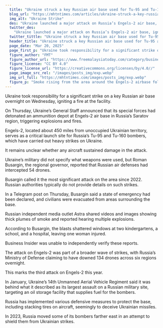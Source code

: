 ```yaml
---
  title: "Ukraine struck a key Russian air base used for Tu-95 and Tu-160 bomber attacks"
  blog_url: "https://mhtntimes.com/articles/ukraine-struck-a-key-russian-air-base"
  img_alt: "Ukraine Strike"
  des: "Ukraine launched a major attack on Russia’s Engels-2 air base, igniting explosions and fires. The strike targeted an ammunition depot at the key bomber launch site, prompting evacuations and a state of emergency."
  twitter_des:
    "Ukraine launched a major attack on Russia’s Engels-2 air base, igniting explosions and fires. The strike targeted an ammunition depot at the key bomber launch site, prompting evacuations and a state of emergency."
  twitter_tittle: "Ukraine struck a key Russian air base used for Tu-95 and Tu-160 bomber attacks"
  header_title: "Ukraine struck a key Russian air base used for Tu-95 and Tu-160 bomber attacks"
  page_date: "Mar 20, 2025"
  page_first_p: "Ukraine took responsibility for a significant strike on a key Russian air base overnight on Wednesday, igniting a fire at the facility."
  figure_author: "FMT"
  figure_author_url: "https://www.freemalaysiatoday.com/category/business/2019/02/01/amazon-profit-jumps-on-strong-holiday-quarter/"
  figure_license: "CC BY 4.0"
  figure_license_url: "https://creativecommons.org/licenses/by/4.0//"
  page_image_src_rel: "/images/posts_img/exp.webp"
  img_url_full: "https://mhtntimes.com/images/posts_img/exp.webp"
  figure_p: "Smoke rising from the area around the Engels-2 airbase following a Ukrainian drone attack"
---
```


Ukraine took responsibility for a significant strike on a key Russian air base overnight on Wednesday, igniting a fire at the facility.

On Thursday, Ukraine’s General Staff announced that its special forces had detonated an ammunition depot at Engels-2 air base in Russia’s Saratov region, triggering explosions and fires.

Engels-2, located about 450 miles from unoccupied Ukrainian territory, serves as a critical launch site for Russia’s Tu-95 and Tu-160 bombers, which have carried out heavy strikes on Ukraine.

It remains unclear whether any aircraft sustained damage in the attack.

Ukraine’s military did not specify what weapons were used, but Roman Busargin, the regional governor, reported that Russian air defenses had intercepted 54 drones.

Busargin called it the most significant attack on the area since 2022. Russian authorities typically do not provide details on such strikes.

In a Telegram post on Thursday, Busargin said a state of emergency had been declared, and civilians were evacuated from areas surrounding the base.

Russian independent media outlet Astra shared videos and images showing thick plumes of smoke and reported hearing multiple explosions.

According to Busargin, the blasts shattered windows at two kindergartens, a school, and a hospital, leaving one woman injured.

Business Insider was unable to independently verify these reports.

The attack on Engels-2 was part of a broader wave of strikes, with Russia’s Ministry of Defense claiming to have downed 134 drones across six regions overnight.

This marks the third attack on Engels-2 this year.

In January, Ukraine’s 14th Unmanned Aerial Vehicle Regiment said it was behind what it described as its largest assault on a Russian military site, targeting an oil storage facility that supplies fuel for the bombers.

Russia has implemented various defensive measures to protect the base, including stacking tires on aircraft, seemingly to deceive Ukrainian missiles.

In 2023, Russia moved some of its bombers farther east in an attempt to shield them from Ukrainian strikes.
